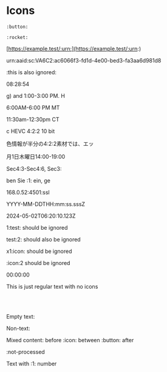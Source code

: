 # Icons

`:button:`

```
:rocket:
```

[https://example.test/:urn:](https://example.test/:urn:)

urn:aaid:sc:VA6C2:ac6066f3-fd1d-4e00-bed3-fa3aa6d981d8

:this is also ignored:

08:28:54

g) and 1:00-3:00 PM. H

6:00AM-6:00 PM MT

 11:30am-12:30pm CT

c HEVC 4:2:2 10 bit

色情報が半分の4:2:2素材では、エッ

月1日木曜日14:00-19:00

Sec4:3-Sec4:6, Sec3:

ben Sie :1: ein, ge

168.0.52:4501:ssl

YYYY-MM-DDTHH:mm:ss.sssZ

2024-05-02T06:20:10.123Z

1:test: should be ignored

test:2: should also be ignored

x1:icon: should be ignored

:icon:2 should be ignored

00:00:00

This is just regular text with no icons

<br>
<br>

Empty text:

Non-text: <span></span>

Mixed content: before :icon: between :button: after

<span>:not-processed</span>

Text with :1: number
